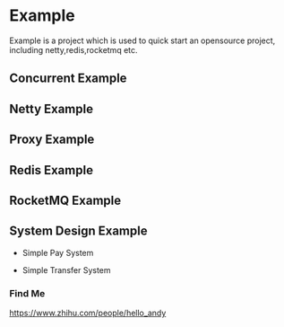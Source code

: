 # Example
Example is a project which is used to quick start an opensource project, including netty,redis,rocketmq etc.
## Concurrent Example

## Netty Example

## Proxy Example

## Redis Example

## RocketMQ Example

## System Design Example

- Simple Pay System

- Simple Transfer System

### Find Me
https://www.zhihu.com/people/hello_andy
